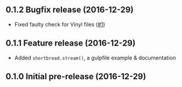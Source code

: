 ## 0.1.2 Bugfix release (2016-12-29)
* Fixed faulty check for Vinyl files ([#1](https://github.com/jkphl/shortbread/issues/1))

## 0.1.1 Feature release (2016-12-29)
* Added `shortbread.stream()`, a gulpfile example & documentation

## 0.1.0 Initial pre-release (2016-12-29)
